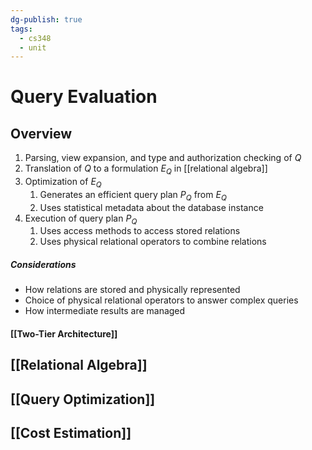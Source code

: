 ```yaml
---
dg-publish: true
tags:
  - cs348
  - unit
---
```

# Query Evaluation
## Overview
1. Parsing, view expansion, and type and authorization checking of $Q$
2. Translation of $Q$ to a formulation $E_Q$ in [[relational algebra]]
3. Optimization of $E_Q$
	1. Generates an efficient query plan $P_Q$ from $E_Q$
	2. Uses statistical metadata about the database instance
4. Execution of query plan $P_Q$ 
	1. Uses access methods to access stored relations
	2. Uses physical relational operators to combine relations

##### Considerations
* How relations are stored and physically represented
* Choice of physical relational operators to answer complex queries
* How intermediate results are managed

#### [[Two-Tier Architecture]]

## [[Relational Algebra]]

## [[Query Optimization]]
## [[Cost Estimation]]
